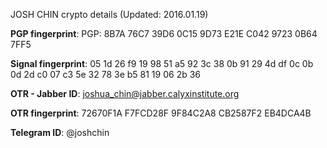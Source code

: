 JOSH CHIN crypto details (Updated: 2016.01.19)

<b>PGP fingerprint</b>: PGP: 8B7A 76C7 39D6 0C15 9D73  E21E C042 9723 0B64 7FF5

<b>Signal fingerprint</b>: 05 1d 26 f9 19 98 51 a5 92 3c 38 0b 91 29 4d df 0c 0b 0d 2d c0 07 c3 5e 32 78 3e b5 81 19 06 2b 36

<b>OTR - Jabber ID</b>: joshua_chin@jabber.calyxinstitute.org

<b>OTR fingerprint</b>: 72670F1A F7FCD28F 9F84C2A8 CB2587F2 EB4DCA4B

<b>Telegram ID</b>: @joshchin
